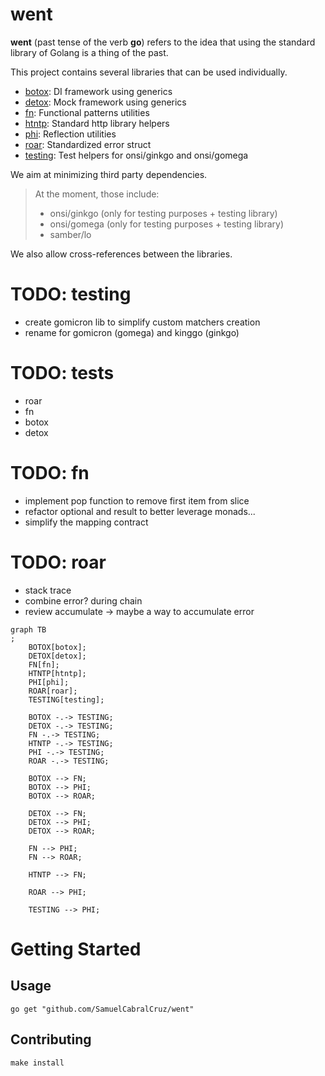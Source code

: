 # went

**went** (past tense of the verb **go**) refers to the idea that using the
standard library of Golang is a thing of the past.

This project contains several libraries that can be used individually.

- [botox](./botox/README.md): DI framework using generics
- [detox](./detox/README.md): Mock framework using generics
- [fn](./fn/README.md): Functional patterns utilities
- [htntp](htntp/README.md): Standard http library helpers 
- [phi](./phi/README.md): Reflection utilities
- [roar](./roar/README.md): Standardized error struct
- [testing](./testing/README.md): Test helpers for onsi/ginkgo and onsi/gomega

We aim at minimizing third party dependencies.

> At the moment, those include:
> - onsi/ginkgo (only for testing purposes + testing library)
> - onsi/gomega (only for testing purposes + testing library)
> - samber/lo

We also allow cross-references between the libraries.

# TODO: testing
- create gomicron lib to simplify custom matchers creation
- rename for gomicron (gomega) and kinggo (ginkgo)

# TODO: tests
- roar
- fn
- botox
- detox

# TODO: fn
- implement pop function to remove first item from slice
- refactor optional and result to better leverage monads...
- simplify the mapping contract

# TODO: roar
- stack trace
- combine error? during chain
- review accumulate -> maybe a way to accumulate error

```mermaid
graph TB
;
    BOTOX[botox];
    DETOX[detox];
    FN[fn];
    HTNTP[htntp];
    PHI[phi];
    ROAR[roar];
    TESTING[testing];

    BOTOX -.-> TESTING;
    DETOX -.-> TESTING;
    FN -.-> TESTING;
    HTNTP -.-> TESTING;
    PHI -.-> TESTING;
    ROAR -.-> TESTING;

    BOTOX --> FN;
    BOTOX --> PHI;
    BOTOX --> ROAR;
    
    DETOX --> FN;
    DETOX --> PHI;
    DETOX --> ROAR;
    
    FN --> PHI;
    FN --> ROAR;
    
    HTNTP --> FN;
    
    ROAR --> PHI;
    
    TESTING --> PHI;
```

# Getting Started

## Usage

```shell
go get "github.com/SamuelCabralCruz/went"
```

## Contributing

```shell
make install
```
